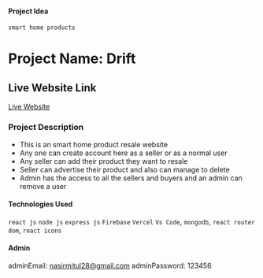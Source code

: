 #### Project Idea 
`smart home products`

# Project Name: Drift

## Live Website Link
[Live Website](link)

### Project Description
* This is an smart home product resale website
* Any one can create account here as a seller or as a normal user
* Any seller can add their product they want to resale
* Seller can advertise their product and also can manage to delete
* Admin has the access to all the sellers and buyers and an admin can remove a user

#### Technologies Used
`react js` `node js` `express js` `Firebase` `Vercel` `Vs Code`, `mongodb`, `react router dom`, `react icons`


#### Admin
adminEmail: nasirmitul28@gmail.com
adminPassword: 123456
